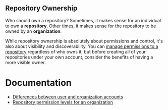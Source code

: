 ## Repository OwnershipWho should own a repository? Sometimes, it makes sense for an individual to own a **repository**. Other times, it makes sense for the repository to be owned by an **organization**.While repository ownership is absolutely about permissions and control, it's also about visibility and discoverability. You can [manage permissions to a repository](https://help.github.com/en/articles/managing-access-to-your-organizations-repositories) regardless of who owns it, but before creating all of your repositories under your own account, consider the benefits of having a more visible owner. # Documentation- [Differences between user and organization accounts](https://help.github.com/en/articles/differences-between-user-and-organization-accounts)- [Repository permission levels for an organization](https://help.github.com/en/articles/repository-permission-levels-for-an-organization)